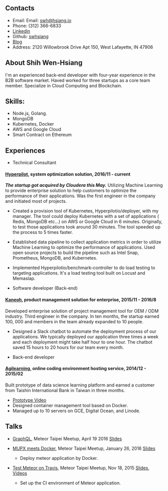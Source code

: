 ## Contacts

* Email: Email:  swh@hsiang.io
* Phone: (312) 366-6833
* [Linkedin](https://tw.linkedin.com/in/swhisnag)
* Github: [swhsiang](https://github.com/swhsiang)
* [Blog](http://www.hsiang.io/)
* Address: 2120 Willowbrook Drive Apt 150, West Lafayette, IN 47906

## About Shih Wen-Hsiang
I'm an experienced back-end developer with four-year experience in the B2B software market. Haved worked for three startups as a core team member. Specialize in Cloud Computing and Blockchain.

## Skills:
- Node.js, Golang.
- MongoDB
- Kubernetes, Docker
- AWS and Google Cloud
- Smart Contract on Ethereum

## Experiences

* Technical Consultant
#### [Hyperpilot](https://www.hyperpilot.io/), system optimization solution, 2016/11 - current

***The startup got acquired by Cloudera this May.*** Utilizing Machine Learning to provide enterprise solution to help customers to optimize the performance of their applications. Was the first engineer in the company and initiated most of projects.
 * Created a provision tool of Kubernetes, Hyperpilotio/deployer, with my manager. The tool could deploy Kubernetes with a set of applications ( Redis, MongoDB etc...) on AWS or Google Cloud in 6 minutes. Originally, to test those applications took around 30 minutes. The tool speeded up the process to 5 times faster.
 * Established data pipeline to collect application metrics in order to utilize Machine Learning to optimize the performance of applications. Used open source projects to build the pipeline such as Intel Snap, Prometheus, MongoDB, and Kubernetes. 
 * Implemented Hyperpilotio/benchmark-controller to do load testing to targeting applications. It's a load testing tool built on Locust and Memaslap.


* Software developer (Back-end)
#### [Kaneoh](http://www.kaneoh.com), product management solution for enterprise, 2015/11 - 2016/8
Developed enterprise solution of project management tool for OEM / ODM industry. Third engineer in the company. In ten months, the startup earned 100, 000 and members in the team already expanded to 10 people.

 * Designed a Slack chatbot to automate the deployment process of our applications. We typically deployed our application three times a week and each deployment might take half hour to one hour. The chatbot saved 15 hours to 20 hours for our team every month.


* Back-end developer
#### [Agilearning](http://agilearning.io/), online coding environment hosting service, 2014/12 - 2015/02
Built prototype of data science learning platform and earned a customer from Taishin International Bank in Taiwan in three months.
 * [Prototype Video](https://www.youtube.com/watch?v=f1IAuMTUD2k)
 * Designed container management tool based on Docker.
 * Managed up to 10 servers on GCE, Digital Ocean, and Linode.


## Talks
* [GraphQL](https://www.meetup.com/Meteor-Taipei/events/229861960/), Meteor Taipei Meetup, April 19 2016
[Slides](http://goo.gl/U61nk2)

* [MUPX meets Docker](http://www.meetup.com/Meteor-Taipei/events/227983104/), Meteor Taipei Meetup, January 26, 2016
[Slides](http://slides.com/swhsiang/deck-7)
  * Deploy meteor application by Docker.

* [Test Meteor on Travis](http://www.meetup.com/Meteor-Taipei/events/226366012/), Meteor Taipei Meetup, Nov 18, 2015 [Slides](https://docs.google.com/presentation/d/1aqIR_NUdfVjbgRUUzCoMz74togrMZQ4yVQE03DfXhNw/edit?usp=sharing), [Videos](https://www.youtube.com/watch?v=usvEQ_pHPYk)
  * Set up the CI environment of Meteor application.
